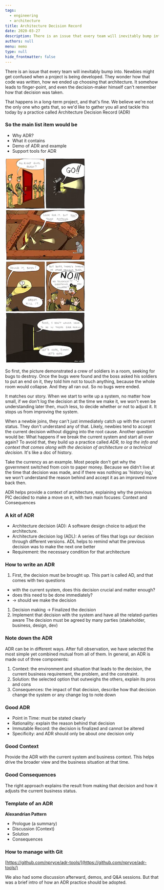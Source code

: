 ```yaml
---
tags: 
  - engineering
  - architecture
title: Architecture Decision Record
date: 2020-03-27
description: There is an issue that every team will inevitably bump into. Newbies might get confused when a project is being developed. They wonder how that code was written, how we ended up choosing that architecture. We'd like to gather you all and tackle this today by a practice called Architecture Decision Record (ADR)
authors: null
menu: memo
type: null
hide_frontmatter: false
---
```


There is an issue that every team will inevitably bump into. Newbies might get confused when a project is being developed. They wonder how that code was written, how we ended up choosing that architecture. It somehow leads to finger-point, and even the decision-maker himself can't remember how that decision was taken.

That happens in a long-term project, and that's fine. We believe we're not the only one who gets that, so we'd like to gather you all and tackle this today by a practice called Architecture Decision Record (ADR)

### So the main list item would be
* Why ADR?
* What it contains
* Demo of ADR and example
* Support tools for ADR

![](assets/architecture-decision-record_4d815bb79330db7c753064e343bbf411_md5.webp)

So first, the picture demonstrated a crew of soldiers in a room, seeking for bugs to destroy. Once the bugs were found and the boss asked his soldiers to put an end on it, they told him not to touch anything, because the whole room would collapse. And they all ran out. So no bugs were ended.

It matches our story. When we start to write up a system, no matter how small, if we don't log the decision at the time we make it, we won't even be understanding later then, much less, to decide whether or not to adjust it. It stops us from improving the system.

When a newbie joins, they can't just immediately catch up with the current status. They don't understand any of that. Likely, newbies tend to accept the current decision without digging into the root cause. Another question would be: What happens if we break the current system and start all over again? To avoid that, they build up a practice called *ADR, to log the info and context that comes along with the decision of architecture or a technical decision*. It's like a doc of history.

Take the currency as an example. Most people don't get why the government switched from coin to paper money. Because we didn't live at the time that decision was made, and if there was nothing as 'history log,' we won't understand the reason behind and accept it as an improved move back then.

ADR helps provide a context of architecture, explaining why the previous PIC decided to make a move on it, with two main focuses: Context and Consequences

### A kit of ADR
* Architecture decision (AD): A software design choice to adjust the architecture.
* Architecture decision log (ADL): A series of files that logs our decision through different versions. ADL helps to remind what the previous decision was to make the next one better
* Requirement: the necessary condition for that architecture

### How to write an ADR
1. First, the decision must be brought up. This part is called AD, and that comes with two questions

* with the current system, does this decision crucial and matter enough?
* does this need to be done immediately?
* → should we make the decision

1. Decision making -> Finalized the decision
1. Implement that decision with the system and have all the related-parties aware The decision must be agreed by many parties (stakeholder, business, design, dev)

### Note down the ADR
ADR can be in different ways. After full observation, we have selected the most simple yet combined mutual from all of them. In general, an ADR is made out of three components:

1. Context: the environment and situation that leads to the decision, the current business requirement, the problem, and the constraint.
1. Solution: the selected option that outweighs the others, explain its pros and cons
1. Consequences: the impact of that decision, describe how that decision change the system or any change log to note down

### Good ADR
* Point in Time: must be stated clearly
* Rationality: explain the reason behind that decision
* Immutable Record: the decision is finalized and cannot be altered
* Specificity: and ADR should only be about *one* decision only

### Good Context
Provide the ADR with the current system and business context.
This helps drive the broader view and the business situation at that time.

### Good Consequences
The right approach explains the result from making that decision and how it adjusts the current business status.

### Template of an ADR
**Alexandrian Pattern**

* Prologue (a summary)
* Discussion (Context)
* Solution
* Consequences

### How to manage with Git
[https://github.com/npryce/adr-tools/](https://github.com/npryce/adr-tools/)

We also had some discussion afterward, demos, and Q&A sessions. But that was a brief intro of how an ADR practice should be adopted.
